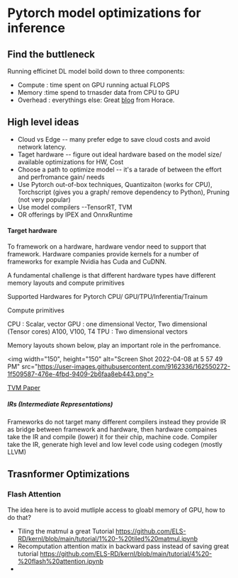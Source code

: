 # Pytorch model optimizations for inference
## Find the buttleneck
Running efficinet DL model boild down to three components:

- Compute : time spent on GPU running actual FLOPS
- Memory :time spend to trnasder data from CPU to GPU
- Overhead : everythings else:
Great [blog](https://horace.io/brrr_intro.html) from Horace.

## High level ideas

- Cloud vs Edge -- many prefer edge to save cloud costs and avoid network latency. 
- Taget hardware -- figure out ideal hardware based on the model size/ available optimizations for HW, Cost
- Choose a path to optimize model -- it's a tarade of between the effort and perfromance gain/ needs
- Use Pytorch out-of-box techniques, Quantizaiton (works for CPU), Torchscript (gives you a graph/ remove dependency to Python), Pruning (not very popular)
- Use model compilers --TensorRT, TVM 
- OR offerings by IPEX and OnnxRuntime


#### Target hardware 

To framework on a hardware, hardware vendor need to support that framework. Hardware companies provide kernels for a number of frameworks for example Nvidia has Cuda and CuDNN. 

A fundamental challenge is that different hardware types have different memory layouts and compute primitives

Supported Hardwares for Pytorch CPU/ GPU/TPU/Inferentia/Trainum

Compute primitives

CPU : Scalar, vector
GPU : one dimensional Vector, Two dimensional (Tensor cores) A100, V100, T4
TPU : Two dimensional vectors

Memory layouts shown below, play an important role in the perfromance. 

<img width="150", height="150" alt="Screen Shot 2022-04-08 at 5 57 49 PM" src="https://user-images.githubusercontent.com/9162336/162550272-1f509587-476e-4fbd-9409-2b6faa8eb443.png">

[TVM Paper](https://arxiv.org/pdf/1802.04799.pdf)

##### IRs (Intermediate Representations)

Frameworks do not target many different compilers instead they provide IR as bridge between framework and hardware, then hardware compaines take the IR and compile (lower) it for their chip, machine code.  Compiler take the IR, generate high level and low level code using codegen (mostly LLVM)


## Trasnformer Optimizations

### Flash Attention

The idea here is to avoid mutliple access to gloabl memory of GPU, how to do that?
- Tiling the matmul a great Tutorial https://github.com/ELS-RD/kernl/blob/main/tutorial/1%20-%20tiled%20matmul.ipynb
- Recomputation attention matix in backward pass instead of saving great tutorial https://github.com/ELS-RD/kernl/blob/main/tutorial/4%20-%20flash%20attention.ipynb
-

